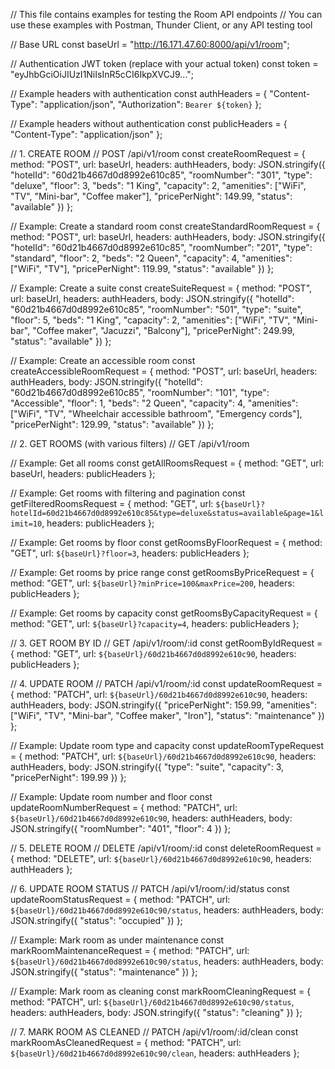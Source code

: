 // This file contains examples for testing the Room API endpoints
// You can use these examples with Postman, Thunder Client, or any API testing tool

// Base URL
const baseUrl = "http://16.171.47.60:8000/api/v1/room";

// Authentication JWT token (replace with your actual token)
const token = "eyJhbGciOiJIUzI1NiIsInR5cCI6IkpXVCJ9...";

// Example headers with authentication
const authHeaders = {
  "Content-Type": "application/json",
  "Authorization": `Bearer ${token}`
};

// Example headers without authentication
const publicHeaders = {
  "Content-Type": "application/json"
};

// 1. CREATE ROOM
// POST /api/v1/room
const createRoomRequest = {
  method: "POST",
  url: baseUrl,
  headers: authHeaders,
  body: JSON.stringify({
    "hotelId": "60d21b4667d0d8992e610c85",
    "roomNumber": "301",
    "type": "deluxe",
    "floor": 3,
    "beds": "1 King",
    "capacity": 2,
    "amenities": ["WiFi", "TV", "Mini-bar", "Coffee maker"],
    "pricePerNight": 149.99,
    "status": "available"
  })
};

// Example: Create a standard room
const createStandardRoomRequest = {
  method: "POST",
  url: baseUrl,
  headers: authHeaders,
  body: JSON.stringify({
    "hotelId": "60d21b4667d0d8992e610c85",
    "roomNumber": "201",
    "type": "standard",
    "floor": 2,
    "beds": "2 Queen",
    "capacity": 4,
    "amenities": ["WiFi", "TV"],
    "pricePerNight": 119.99,
    "status": "available"
  })
};

// Example: Create a suite
const createSuiteRequest = {
  method: "POST",
  url: baseUrl,
  headers: authHeaders,
  body: JSON.stringify({
    "hotelId": "60d21b4667d0d8992e610c85",
    "roomNumber": "501",
    "type": "suite",
    "floor": 5,
    "beds": "1 King",
    "capacity": 2,
    "amenities": ["WiFi", "TV", "Mini-bar", "Coffee maker", "Jacuzzi", "Balcony"],
    "pricePerNight": 249.99,
    "status": "available"
  })
};

// Example: Create an accessible room
const createAccessibleRoomRequest = {
  method: "POST",
  url: baseUrl,
  headers: authHeaders,
  body: JSON.stringify({
    "hotelId": "60d21b4667d0d8992e610c85",
    "roomNumber": "101",
    "type": "Accessible",
    "floor": 1,
    "beds": "2 Queen",
    "capacity": 4,
    "amenities": ["WiFi", "TV", "Wheelchair accessible bathroom", "Emergency cords"],
    "pricePerNight": 129.99,
    "status": "available"
  })
};

// 2. GET ROOMS (with various filters)
// GET /api/v1/room

// Example: Get all rooms
const getAllRoomsRequest = {
  method: "GET",
  url: baseUrl,
  headers: publicHeaders
};

// Example: Get rooms with filtering and pagination
const getFilteredRoomsRequest = {
  method: "GET",
  url: `${baseUrl}?hotelId=60d21b4667d0d8992e610c85&type=deluxe&status=available&page=1&limit=10`,
  headers: publicHeaders
};

// Example: Get rooms by floor
const getRoomsByFloorRequest = {
  method: "GET",
  url: `${baseUrl}?floor=3`,
  headers: publicHeaders
};

// Example: Get rooms by price range
const getRoomsByPriceRequest = {
  method: "GET",
  url: `${baseUrl}?minPrice=100&maxPrice=200`,
  headers: publicHeaders
};

// Example: Get rooms by capacity
const getRoomsByCapacityRequest = {
  method: "GET",
  url: `${baseUrl}?capacity=4`,
  headers: publicHeaders
};

// 3. GET ROOM BY ID
// GET /api/v1/room/:id
const getRoomByIdRequest = {
  method: "GET",
  url: `${baseUrl}/60d21b4667d0d8992e610c90`,
  headers: publicHeaders
};

// 4. UPDATE ROOM
// PATCH /api/v1/room/:id
const updateRoomRequest = {
  method: "PATCH",
  url: `${baseUrl}/60d21b4667d0d8992e610c90`,
  headers: authHeaders,
  body: JSON.stringify({
    "pricePerNight": 159.99,
    "amenities": ["WiFi", "TV", "Mini-bar", "Coffee maker", "Iron"],
    "status": "maintenance"
  })
};

// Example: Update room type and capacity
const updateRoomTypeRequest = {
  method: "PATCH",
  url: `${baseUrl}/60d21b4667d0d8992e610c90`,
  headers: authHeaders,
  body: JSON.stringify({
    "type": "suite",
    "capacity": 3,
    "pricePerNight": 199.99
  })
};

// Example: Update room number and floor
const updateRoomNumberRequest = {
  method: "PATCH",
  url: `${baseUrl}/60d21b4667d0d8992e610c90`,
  headers: authHeaders,
  body: JSON.stringify({
    "roomNumber": "401",
    "floor": 4
  })
};

// 5. DELETE ROOM
// DELETE /api/v1/room/:id
const deleteRoomRequest = {
  method: "DELETE",
  url: `${baseUrl}/60d21b4667d0d8992e610c90`,
  headers: authHeaders
};

// 6. UPDATE ROOM STATUS
// PATCH /api/v1/room/:id/status
const updateRoomStatusRequest = {
  method: "PATCH",
  url: `${baseUrl}/60d21b4667d0d8992e610c90/status`,
  headers: authHeaders,
  body: JSON.stringify({
    "status": "occupied"
  })
};

// Example: Mark room as under maintenance
const markRoomMaintenanceRequest = {
  method: "PATCH",
  url: `${baseUrl}/60d21b4667d0d8992e610c90/status`,
  headers: authHeaders,
  body: JSON.stringify({
    "status": "maintenance"
  })
};

// Example: Mark room as cleaning
const markRoomCleaningRequest = {
  method: "PATCH",
  url: `${baseUrl}/60d21b4667d0d8992e610c90/status`,
  headers: authHeaders,
  body: JSON.stringify({
    "status": "cleaning"
  })
};

// 7. MARK ROOM AS CLEANED
// PATCH /api/v1/room/:id/clean
const markRoomAsCleanedRequest = {
  method: "PATCH",
  url: `${baseUrl}/60d21b4667d0d8992e610c90/clean`,
  headers: authHeaders
};